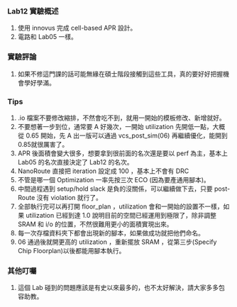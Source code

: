 ### Lab12 實驗概述
1. 使用 innovus 完成 cell-based APR 設計。
2. 電路和 Lab05 一樣。

### 實驗評論
1. 如果不修這門課的話可能無緣在碩士階段接觸到這些工具，真的要好好把握機會學好學滿。

### Tips

1. .io 檔案不要修改縮排，不然會吃不到，就用一開始的模板修改、新增就好。
2. 不要想著一步到位，通常要 A 好幾次，一開始 utilization 先開低一點，大概從 0.65 開始，先 A 出一版可以通過 vcs_post_sim(06) 再繼續優化，能開到0.85就很厲害了。
3. APR 後面積會變大很多，想要拿到很前面的名次還是要以 perf 為主，基本上 Lab05 的名次直接決定了 Lab12 的名次。
4. NanoRoute 直接把 iteration 設定成 100 ，基本上不會有 DRC
5. 不管是哪一個 Optimization 一率先按三次 ECO (因為要產通用腳本)。
6. 中間過程遇到 setup/hold slack 是負的沒關係，可以繼續做下去，只要 post-Route 沒有 violation 就行了。
7. 全部執行完可以再打開 floor_plan ，utilization 會和一開始的設置不一樣，如果 utilization 已經到達 1.0 說明目前的空間已經運用到極限了，除非調整 SRAM 和 i/o 的位置，不然很難用更小的面積實現出來。
8. 每一次存檔資料夾下都會出現新的腳本，如果做成功就把他們命名。
9. 06 通過後就開更高的 utilization ，重新擺放 SRAM ，從第三步(Specify Chip Floorplan)以後都能用腳本執行。

### 其他叮囑
1. 這個 Lab 碰到的問題應該是有史以來最多的，也不太好解決，請大家多多包容助教。